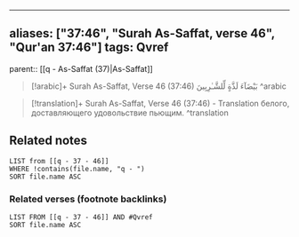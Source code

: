 
---
aliases: ["37:46", "Surah As-Saffat, verse 46", "Qur'an 37:46"]
tags: Qvref
---

parent:: [[q - As-Saffat (37)|As-Saffat]]

> [!arabic]+ Surah As-Saffat, Verse 46 (37:46)
> <span class="quran-arabic">بَيْضَآءَ لَذَّةٍ لِّلشَّـٰرِبِينَ</span>
^arabic

> [!translation]+ Surah As-Saffat, Verse 46 (37:46) - Translation
> белого, доставляющего удовольствие пьющим.
^translation



## Related notes
```dataview
LIST from [[q - 37 - 46]]
WHERE !contains(file.name, "q - ")
SORT file.name ASC
```

### Related verses (footnote backlinks)
```dataview
LIST FROM [[q - 37 - 46]] AND #Qvref
SORT file.name ASC
```

